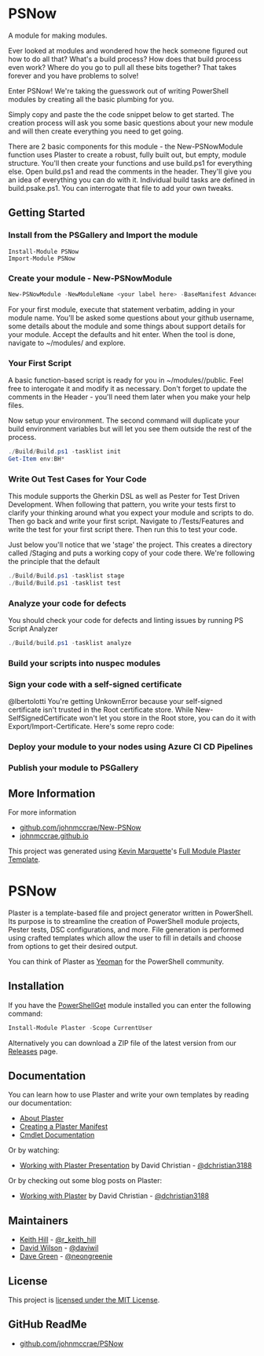 # PSNow

A module for making modules.

Ever looked at modules and wondered how the heck someone figured out how to do all that? What's a build process? How does that build process even work? Where do you go to pull all these bits together? That takes forever and you have problems to solve!

Enter PSNow! We're taking the guesswork out of writing PowerShell modules by creating all the basic plumbing for you.

Simply copy and paste the the code snippet below to get started. The creation process will ask you some basic questions about your new module and will then create everything you need to get going.

There are 2 basic components for this module - the New-PSNowModule function uses Plaster to create a robust, fully built out, but empty, module structure. You'll then create your functions and use build.ps1 for everything else. Open build.ps1 and read the comments in the header. They'll give you an idea of everything you can do with it. Individual build tasks are defined in build.psake.ps1. You can interrogate that file to add your own tweaks.

## Getting Started

### Install from the PSGallery and Import the module

    Install-Module PSNow
    Import-Module PSNow

### Create your module - New-PSNowModule
```powershell
New-PSNowModule -NewModuleName <your label here> -BaseManifest Advanced
```
For your first module, execute that statement verbatim, adding in your module name. You'll be asked some questions about your github username, some details about the module and some things about support details for your module. Accept the defaults and hit enter. When the tool is done, navigate to ~/modules/<your module> and explore.

### Your First Script

A basic function-based script is ready for you in ~/modules/<your module>/public. Feel free to interogate it and modify it as necessary. Don't forget to update the comments in the Header - you'll need them later when you make your help files.

Now setup your environment. The second command will duplicate your build environment variables but will let you see them outside the rest of the process.

```powershell
./Build/Build.ps1 -tasklist init
Get-Item env:BH*
```



### Write Out Test Cases for Your Code

This module supports the Gherkin DSL as well as Pester for Test Driven Development. When following that pattern, you write your tests first to clarify your thinking around what you expect your module and scripts to do. Then go back and write your first script. Navigate to /Tests/Features and write the test for your first script there. Then run this to test your code.

Just below you'll notice that we 'stage' the project. This creates a directory called /Staging and puts a working copy of your code there. We're following the principle that the default

```powershell
./Build/Build.ps1 -tasklist stage
./Build/Build.ps1 -tasklist test
```



### Analyze your code for defects

You should check your code for defects and linting issues by running PS Script Analyzer

```powershell
./Build/build.ps1 -tasklist analyze
```



### Build your scripts into nuspec modules



### Sign your code with a self-signed certificate

@lbertolotti You're getting UnkownError because your self-signed certificate isn't trusted in the Root certificate store. While New-SelfSignedCertificate won't let you store in the Root store, you can do it with Export/Import-Certificate. Here's some repro code:



### Deploy your module to your nodes using Azure CI CD Pipelines





### Publish your module to PSGallery







## More Information

For more information

* [github.com/johnmccrae/New-PSNow](https://github.com/johnmccrae/PSNow)
* [johnmccrae.github.io](https://johnmccrae.github.io)


This project was generated using [Kevin Marquette](http://kevinmarquette.github.io)'s [Full Module Plaster Template](https://github.com/KevinMarquette/PlasterTemplates/tree/master/FullModuleTemplate).


# PSNow

<!--
    [![Build status](https://ci.appveyor.com/api/projects/status/o9rtmv1n8hh6qgg1?svg=true)](https://ci.appveyor.com/project/PowerShell/plaster) [![Join the chat at https://gitter.im/PowerShell/Plaster](https://badges.gitter.im/PowerShell/Plaster.svg)](https://gitter.im/PowerShell/Plaster?utm_source=badge&utm_medium=badge&utm_campaign=pr-badge&utm_content=badge)
-->

Plaster is a template-based file and project generator written in PowerShell.  Its purpose is to
streamline the creation of PowerShell module projects, Pester tests, DSC configurations,
and more. File generation is performed using crafted templates which allow the user to
fill in details and choose from options to get their desired output.

You can think of Plaster as [Yeoman](http://yeoman.io) for the PowerShell community.

## Installation

If you have the [PowerShellGet](https://msdn.microsoft.com/powershell/gallery/readme) module installed
you can enter the following command:

```PowerShell
Install-Module Plaster -Scope CurrentUser
```

Alternatively you can download a ZIP file of the latest version from our [Releases](https://github.com/PowerShell/Plaster/releases)
page.

## Documentation

You can learn how to use Plaster and write your own templates by reading our documentation:

- [About Plaster](docs/en-US/about_Plaster.help.md)
- [Creating a Plaster Manifest](docs/en-US/about_Plaster_CreatingAManifest.help.md)
- [Cmdlet Documentation](docs/en-US/Plaster.md)

Or by watching:

- [Working with Plaster Presentation](https://youtu.be/16CYGTKH73U) by David Christian - [@dchristian3188](https://github.com/dchristian3188)

Or by checking out some blog posts on Plaster:

- [Working with Plaster](http://overpoweredshell.com/Working-with-Plaster/) by David Christian - [@dchristian3188](https://github.com/dchristian3188)

## Maintainers

- [Keith Hill](https://github.com/rkeithhill) - [@r_keith_hill](http://twitter.com/r_keith_hill)
- [David Wilson](https://github.com/daviwil) - [@daviwil](http://twitter.com/daviwil)
- [Dave Green](https://github.com/davegreen) - [@neongreenie](http://twitter.com/neongreenie)

## License

This project is [licensed under the MIT License](LICENSE).

## GitHub ReadMe

* [github.com/johnmccrae/PSNow](https://github.com/johnmccrae/PSNow)
